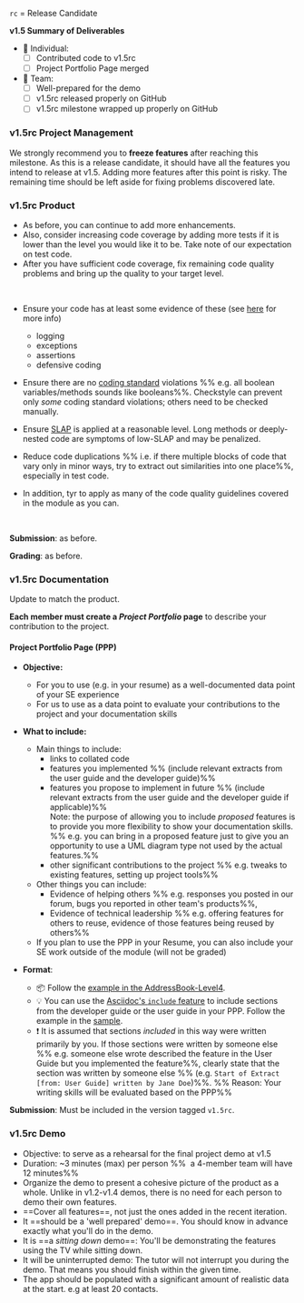 `rc` = Release Candidate

<tip-box> 

**v1.5 Summary of Deliverables**

* :bust_in_silhouette: Individual:
  - [ ] Contributed code to v1.5rc
  - [ ] Project Portfolio Page merged
* :busts_in_silhouette: Team:
  - [ ] Well-prepared for the demo
  - [ ] v1.5rc released properly on GitHub
  - [ ] v1.5rc milestone wrapped up properly on GitHub

</tip-box>

### v1.5rc Project Management

We strongly recommend you to **freeze features** after reaching this milestone. As this is a release candidate, it should have all the features you intend to release at v1.5. Adding more features after this point is risky. The remaining time should be left aside for fixing problems discovered late.  

### v1.5rc Product

* As before, you can continue to add more enhancements.
* Also, consider increasing code coverage by adding more tests if it is lower than the level you would like it to be. Take note of <trigger trigger="click" for="modal:v15rc-testingExpectations">our expectation on test code</trigger>. 
* After you have sufficient code coverage, fix remaining code quality problems and bring up the quality to your target level.

<modal title="Admin &raquo; Project Asessement &rarr; Expectation on testing" id="modal:v15rc-testingExpectations">
  <include src="project-testing.md#expectations"/>
</modal>

<panel header=":bulb: Tips: how to score high for code quality" no-close>

* Ensure your code has at least some evidence of these (see [here](../book/errorHandling/index.html) for more info)
  * logging
  * exceptions
  * assertions
  * defensive coding
  
* Ensure there are no [coding standard](https://oss-generic.github.io/process/codingStandards/CodingStandard-Java.html) violations %%&nbsp;e.g. all boolean variables/methods sounds like booleans%%. Checkstyle can prevent only _some_ coding standard violations; others need to be checked manually.

* Ensure [SLAP](../book/codeQuality/maximiseReadability/intermediate/index.html) is applied at a reasonable level. Long methods or deeply-nested code are symptoms of low-SLAP and may be penalized.

* Reduce code duplications %%&nbsp;i.e. if there multiple blocks of code that vary only in minor ways, try to extract out similarities into one place%%, especially in test code. 

* In addition, tyr to apply as many of the <trigger trigger="click" for="modal:v15-codeQuality">code quality guidelines covered in the module</trigger> as you can.

</panel>

<modal large title="Textbook &raquo; Implementation &rarr;" id="modal:v15-codeQuality">
  <include src="../book/codeQuality/index.md"/>
</modal>

**Submission**: as before.

**Grading**: as before.

### v1.5rc Documentation

Update to match the product.

<tip-box type="important"> 

**Each member must create a _Project Portfolio_ page** to describe your contribution to the project. 

</tip-box>

<tip-box> 

<div id="project-portfolio">

#### Project Portfolio Page (PPP)

* **Objective:** 
  * For you to use (e.g. in your resume) as a well-documented data point of your SE experience 
  * For us to use as a data point to evaluate your contributions to the project and your documentation skills

* **What to include:**
  * Main things to include: 
    * links to collated code
    * features you implemented %%&nbsp;(include relevant extracts from the user guide and the developer guide)%%
    * features you propose to implement in future %%&nbsp;(include relevant extracts from the user guide and the developer guide if applicable)%%<br>
      Note: the purpose of allowing you to include _proposed_ features is to provide you more flexibility to show your documentation skills. %%&nbsp;e.g. you can bring in a proposed feature just to give you an opportunity to use a UML diagram type not used by the actual features.%%
    * other significant contributions to the project %%&nbsp;e.g. tweaks to existing features, setting up project tools%%
  * Other things you can include: 
    * Evidence of helping others %%&nbsp;e.g. responses you posted in our forum, bugs you reported in other team's products%%, 
    * Evidence of technical leadership %%&nbsp;e.g. offering features for others to reuse, evidence of those features being reused by others%%
  * If you plan to use the PPP in your Resume, you can also include your SE work outside of the module (will not be graded)

* **Format**:
  * :package: Follow the [example in the AddressBook-Level4](https://nus-cs2103-ay1718s2.github.io/addressbook-level4/team/johndoe.html).
  * :bulb: You can use the [Asciidoc's `include` feature](http://asciidoctor.org/docs/asciidoc-syntax-quick-reference/#include-files) to include sections from the developer guide or the user guide in your PPP. Follow the example in the [sample](https://nus-cs2103-ay1718s2.github.io/addressbook-level4/team/johndoe.html). 
  * :exclamation: It is assumed that sections _included_ in this way were written primarily by you. If those sections were written by someone else %%&nbsp;e.g. someone else wrote described the feature in the User Guide but you implemented the feature%%, clearly state that the section was written by someone else %%&nbsp;(e.g. `Start of Extract [from: User Guide] written by Jane Doe`)%%. %%&nbsp;Reason: Your writing skills will be evaluated based on the PPP%%

</div>
</tip-box>

**Submission**: Must be included in the version tagged `v1.5rc`. 

### v1.5rc Demo

* Objective: to serve as a rehearsal for the final project demo at v1.5
* Duration: ~3 minutes (max) per person %%&nbsp; a 4-member team will have 12 minutes%%
* Organize the demo to present a cohesive picture of the product as a whole. Unlike in v1.2-v1.4 demos, there is no need for each person to demo their own features.
* ==Cover all features==, not just the ones added in the recent iteration.
* It ==should be a 'well prepared' demo==. You should know in advance exactly what you'll do in the demo.
* It is ==a _sitting down_ demo==: You'll be demonstrating the features using the TV while sitting down.
* It will be uninterrupted demo: The tutor will not interrupt you during the demo. That means you should finish within the given time.
* The app should be populated with a significant amount of realistic data at the start. e.g at least 20 contacts.
